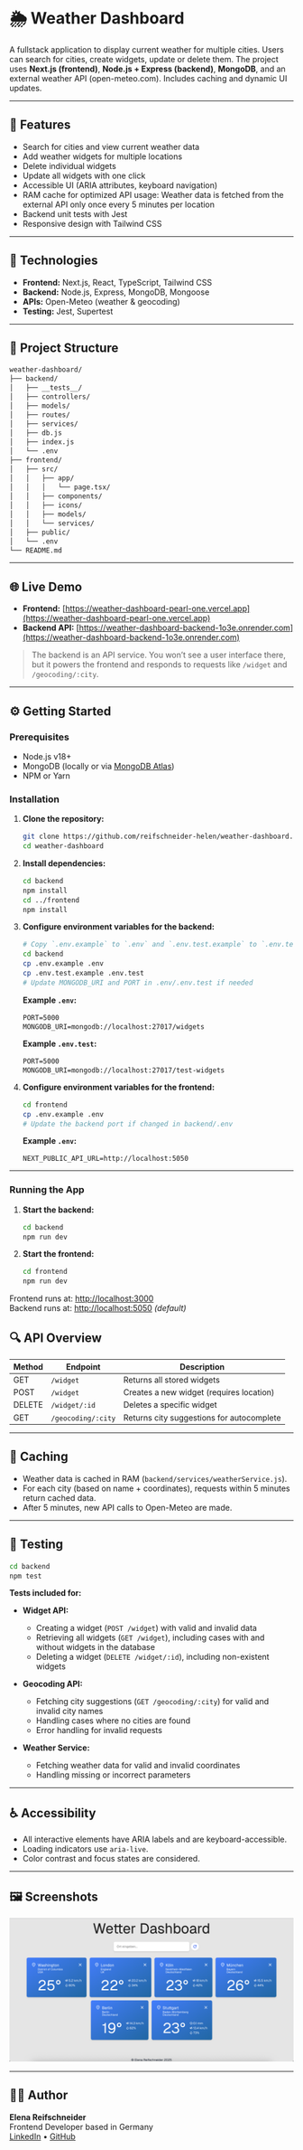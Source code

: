 # 🌦️ Weather Dashboard

A fullstack application to display current weather for multiple cities. Users can search for cities, create widgets, update or delete them. The project uses **Next.js (frontend)**, **Node.js + Express (backend)**, **MongoDB**, and an external weather API (open-meteo.com). Includes caching and dynamic UI updates.

---

## 🚀 Features

- Search for cities and view current weather data
- Add weather widgets for multiple locations
- Delete individual widgets
- Update all widgets with one click
- Accessible UI (ARIA attributes, keyboard navigation)
- RAM cache for optimized API usage: Weather data is fetched from the external API only once every 5 minutes per location
- Backend unit tests with Jest
- Responsive design with Tailwind CSS

---

## 🧰 Technologies

- **Frontend:** Next.js, React, TypeScript, Tailwind CSS
- **Backend:** Node.js, Express, MongoDB, Mongoose
- **APIs:** Open-Meteo (weather & geocoding)
- **Testing:** Jest, Supertest

---

## 📁 Project Structure

```
weather-dashboard/
├── backend/
│   ├── __tests__/
│   ├── controllers/
│   ├── models/
│   ├── routes/
│   ├── services/
│   ├── db.js
│   ├── index.js
│   └── .env
├── frontend/
│   ├── src/
│   │   ├── app/
│   │   │   └── page.tsx/
│   │   ├── components/
│   │   ├── icons/
│   │   ├── models/
│   │   └── services/
│   ├── public/
│   └── .env
└── README.md
```

---
## 🌐 Live Demo

- **Frontend:** [https://weather-dashboard-pearl-one.vercel.app](https://weather-dashboard-pearl-one.vercel.app)
- **Backend API:** [https://weather-dashboard-backend-1o3e.onrender.com](https://weather-dashboard-backend-1o3e.onrender.com)
> The backend is an API service. You won’t see a user interface there, but it powers the frontend and responds to requests like `/widget` and `/geocoding/:city`.

---

## ⚙️ Getting Started

### Prerequisites

- Node.js v18+
- MongoDB (locally or via [MongoDB Atlas](https://www.mongodb.com/cloud/atlas))
- NPM or Yarn

### Installation

1. **Clone the repository:**

   ```bash
   git clone https://github.com/reifschneider-helen/weather-dashboard.git
   cd weather-dashboard
   ```

2. **Install dependencies:**

   ```bash
   cd backend
   npm install
   cd ../frontend
   npm install
   ```

3. **Configure environment variables for the backend:**

   ```bash
   # Copy `.env.example` to `.env` and `.env.test.example` to `.env.test` in `backend`
   cd backend
   cp .env.example .env
   cp .env.test.example .env.test
   # Update MONGODB_URI and PORT in .env/.env.test if needed
   ```

   **Example `.env`:**

   ```
   PORT=5000
   MONGODB_URI=mongodb://localhost:27017/widgets
   ```

   **Example `.env.test`:**

   ```
   PORT=5000
   MONGODB_URI=mongodb://localhost:27017/test-widgets
   ```

4. **Configure environment variables for the frontend:**

   ```bash
   cd frontend
   cp .env.example .env
   # Update the backend port if changed in backend/.env
   ```

   **Example `.env`:**

   ```
   NEXT_PUBLIC_API_URL=http://localhost:5050
   ```

---

### Running the App

1. **Start the backend:**

   ```bash
   cd backend
   npm run dev
   ```

2. **Start the frontend:**
   ```bash
   cd frontend
   npm run dev
   ```

Frontend runs at: [http://localhost:3000](http://localhost:3000)  
Backend runs at: [http://localhost:5050](http://localhost:5050) _(default)_

## 🔍 API Overview

| Method | Endpoint           | Description                               |
| ------ | ------------------ | ----------------------------------------- |
| GET    | `/widget`          | Returns all stored widgets                |
| POST   | `/widget`          | Creates a new widget (requires location)  |
| DELETE | `/widget/:id`      | Deletes a specific widget                 |
| GET    | `/geocoding/:city` | Returns city suggestions for autocomplete |

---

## 🧠 Caching

- Weather data is cached in RAM (`backend/services/weatherService.js`).
- For each city (based on name + coordinates), requests within 5 minutes return cached data.
- After 5 minutes, new API calls to Open-Meteo are made.

---

## 🧪 Testing

```bash
cd backend
npm test
```

**Tests included for:**

- **Widget API:**

  - Creating a widget (`POST /widget`) with valid and invalid data
  - Retrieving all widgets (`GET /widget`), including cases with and without widgets in the database
  - Deleting a widget (`DELETE /widget/:id`), including non-existent widgets

- **Geocoding API:**

  - Fetching city suggestions (`GET /geocoding/:city`) for valid and invalid city names
  - Handling cases where no cities are found
  - Error handling for invalid requests

- **Weather Service:**
  - Fetching weather data for valid and invalid coordinates
  - Handling missing or incorrect parameters

---

## ♿ Accessibility

- All interactive elements have ARIA labels and are keyboard-accessible.
- Loading indicators use `aria-live`.
- Color contrast and focus states are considered.

---

## 🖼️ Screenshots

![Weather Dashboard Screenshot](./frontend/public/app-screenshot.png)

---

## 👩‍💻 Author

**Elena Reifschneider**  
Frontend Developer based in Germany  
[LinkedIn](https://www.linkedin.com/in/elena-reifschneider/) • [GitHub](https://github.com/reifschneider-helen)
